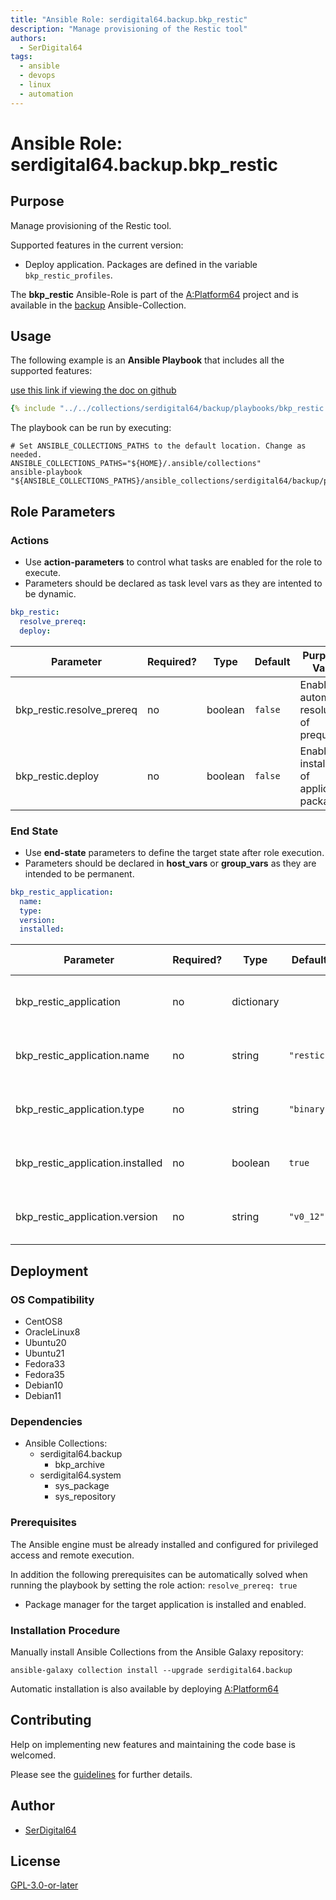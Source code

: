 ```yaml
---
title: "Ansible Role: serdigital64.backup.bkp_restic"
description: "Manage provisioning of the Restic tool"
authors:
  - SerDigital64
tags:
  - ansible
  - devops
  - linux
  - automation
---
```


# Ansible Role: serdigital64.backup.bkp_restic

## Purpose

Manage provisioning of the Restic tool.

Supported features in the current version:

- Deploy application. Packages are defined in the variable `bkp_restic_profiles`.

The **bkp_restic** Ansible-Role is part of the [A:Platform64](https://github.com/serdigital64/aplatform64) project and is available in the [backup](../collections/backup.md) Ansible-Collection.

## Usage

The following example is an **Ansible Playbook** that includes all the supported features:

[use this link if viewing the doc on github](../../collections/serdigital64/backup/playbooks/bkp_restic.yml)

```yaml
{% include "../../collections/serdigital64/backup/playbooks/bkp_restic.yml" %}
```

The playbook can be run by executing:

```shell
# Set ANSIBLE_COLLECTIONS_PATHS to the default location. Change as needed.
ANSIBLE_COLLECTIONS_PATHS="${HOME}/.ansible/collections"
ansible-playbook "${ANSIBLE_COLLECTIONS_PATHS}/ansible_collections/serdigital64/backup/playbooks/bkp_restic.yml"
```

## Role Parameters

### Actions

- Use **action-parameters** to control what tasks are enabled for the role to execute.
- Parameters should be declared as task level vars as they are intented to be dynamic.

```yaml
bkp_restic:
  resolve_prereq:
  deploy:
```

| Parameter                 | Required? | Type    | Default | Purpose / Value                             |
| ------------------------- | --------- | ------- | ------- | ------------------------------------------- |
| bkp_restic.resolve_prereq | no        | boolean | `false` | Enable automatic resolution of prequisites  |
| bkp_restic.deploy         | no        | boolean | `false` | Enable installation of application packages |

### End State

- Use **end-state** parameters to define the target state after role execution.
- Parameters should be declared in **host_vars** or **group_vars** as they are intended to be permanent.

```yaml
bkp_restic_application:
  name:
  type:
  version:
  installed:
```

| Parameter                        | Required? | Type       | Default    | Purpose / Value                    |
| -------------------------------- | --------- | ---------- | ---------- | ---------------------------------- |
| bkp_restic_application           | no        | dictionary |            | Set application package end state  |
| bkp_restic_application.name      | no        | string     | `"restic"` | Select application package name    |
| bkp_restic_application.type      | no        | string     | `"binary"` | Select application package type    |
| bkp_restic_application.installed | no        | boolean    | `true`     | Set application package end state  |
| bkp_restic_application.version   | no        | string     | `"v0_12"`  | Select application package version |

## Deployment

### OS Compatibility

- CentOS8
- OracleLinux8
- Ubuntu20
- Ubuntu21
- Fedora33
- Fedora35
- Debian10
- Debian11

### Dependencies

- Ansible Collections:
  - serdigital64.backup
    - bkp_archive
  - serdigital64.system
    - sys_package
    - sys_repository

### Prerequisites

The Ansible engine must be already installed and configured for privileged access and remote execution.

In addition the following prerequisites can be automatically solved when running the playbook by setting the role action: `resolve_prereq: true`

- Package manager for the target application is installed and enabled.

### Installation Procedure

Manually install Ansible Collections from the Ansible Galaxy repository:

```shell
ansible-galaxy collection install --upgrade serdigital64.backup
```

Automatic installation is also available by deploying [A:Platform64](https://aplatform64.readthedocs.io/en/latest/#deployment)

## Contributing

Help on implementing new features and maintaining the code base is welcomed.

Please see the [guidelines](../contributing/guidelines.md) for further details.

## Author

- [SerDigital64](https://serdigital64.github.io/)

## License

[GPL-3.0-or-later](https://www.gnu.org/licenses/gpl-3.0.txt)

